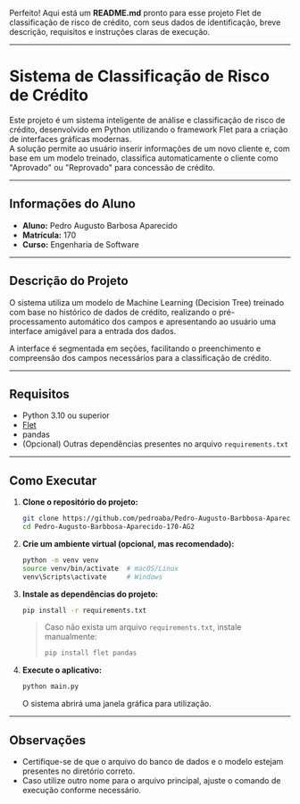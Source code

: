 Perfeito! Aqui está um **README.md** pronto para esse projeto Flet de classificação de risco de crédito, com seus dados de identificação, breve descrição, requisitos e instruções claras de execução.

---

# Sistema de Classificação de Risco de Crédito

Este projeto é um sistema inteligente de análise e classificação de risco de crédito, desenvolvido em Python utilizando o framework Flet para a criação de interfaces gráficas modernas.  
A solução permite ao usuário inserir informações de um novo cliente e, com base em um modelo treinado, classifica automaticamente o cliente como "Aprovado" ou "Reprovado" para concessão de crédito.

---

## Informações do Aluno

- **Aluno:** Pedro Augusto Barbosa Aparecido  
- **Matrícula:** 170  
- **Curso:** Engenharia de Software

---

## Descrição do Projeto

O sistema utiliza um modelo de Machine Learning (Decision Tree) treinado com base no histórico de dados de crédito, realizando o pré-processamento automático dos campos e apresentando ao usuário uma interface amigável para a entrada dos dados.

A interface é segmentada em seções, facilitando o preenchimento e compreensão dos campos necessários para a classificação de crédito.

---

## Requisitos

- Python 3.10 ou superior
- [Flet](https://flet.dev/)
- pandas
- (Opcional) Outras dependências presentes no arquivo `requirements.txt`

---

## Como Executar

1. **Clone o repositório do projeto:**
   ```sh
   git clone https://github.com/pedroaba/Pedro-Augusto-Barbbosa-Aparecido-170-AG2
   cd Pedro-Augusto-Barbbosa-Aparecido-170-AG2


2. **Crie um ambiente virtual (opcional, mas recomendado):**

   ```sh
   python -m venv venv
   source venv/bin/activate  # macOS/Linux
   venv\Scripts\activate     # Windows
   ```

3. **Instale as dependências do projeto:**

   ```sh
   pip install -r requirements.txt
   ```

   > Caso não exista um arquivo `requirements.txt`, instale manualmente:
   >
   > ```sh
   > pip install flet pandas
   > ```

4. **Execute o aplicativo:**

   ```sh
   python main.py
   ```

   O sistema abrirá uma janela gráfica para utilização.

---

## Observações

* Certifique-se de que o arquivo do banco de dados e o modelo estejam presentes no diretório correto.
* Caso utilize outro nome para o arquivo principal, ajuste o comando de execução conforme necessário.

